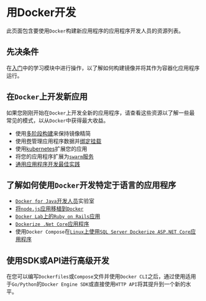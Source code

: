 # 用Docker开发

此页面包含要使用`Docker`构建新应用程序的应用程序开发人员的资源列表。

## 先决条件
在[入门](https://docs.docker.com/get-started/)中的学习模块中进行操作，以了解如何构建镜像并将其作为容器化应用程序运行。

## 在`Docker`上开发新应用
如果您刚刚开始在`Docker`上开发全新的应用程序，请查看这些资源以了解一些最常见的模式，以从`Docker`中获得最大收益。

- 使用[多阶段构建](https://docs.docker.com/develop/develop-images/multistage-build/)来保持镜像精简
- 使用[卷](https://docs.docker.com/storage/volumes/)管理应用程序数据并[绑定挂载](https://docs.docker.com/storage/bind-mounts/)
- 使用[kubernetes](https://docs.docker.com/get-started/kube-deploy/)扩展您的应用
- 将您的应用程序扩展为[`swarm`服务](https://docs.docker.com/get-started/swarm-deploy/)
- [通用应用程序开发最佳实践](https://docs.docker.com/develop/dev-best-practices/)

## 了解如何使用`Docker`开发特定于语言的应用程序
- [`Docker for Java`开发人员](https://github.com/docker/labs/tree/master/developer-tools/java/)实验室
- [将`node.js`应用移植到`Docker`](https://github.com/docker/labs/tree/master/developer-tools/nodejs/porting)
- [`Docker Lab`上的`Ruby on Rails`应用](https://github.com/docker/labs/tree/master/developer-tools/ruby)
- [`Dockerize .Net Core`应用程序](https://docs.docker.com/engine/examples/dotnetcore/)
- 使用`Docker Compose`在[`Linux`上使用`SQL Server Dockerize ASP.NET Core`应用程序](https://docs.docker.com/compose/aspnet-mssql-compose/)

## 使用SDK或API进行高级开发
在您可以编写`Dockerfiles`或`Compose`文件并使用`Docker CLI`之后，通过使用适用于`Go/Python`的`Docker Engine SDK`或直接使用`HTTP API`将其提升到一个新的水平。
